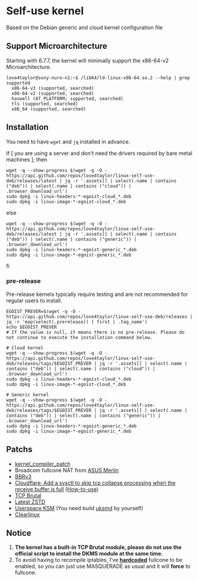 # Self-use kernel

Based on the Debian generic and cloud kernel configuration file

## Support Microarchitecture

Starting with 6.7.7, the kernel will minimally support the x86-64-v2 Microarchitecture.

```
love4taylor@sony-nuro-n1:~$ /lib64/ld-linux-x86-64.so.2 --help | grep supported
  x86-64-v3 (supported, searched)
  x86-64-v2 (supported, searched)
  haswell (AT_PLATFORM; supported, searched)
  tls (supported, searched)
  x86_64 (supported, searched)
```

## Installation

You need to have `wget` and `jq` installed in advance.

If [ you are using a server and don't need the drivers required by bare metal machines ]; then

```
wget -q --show-progress $(wget -q -O - https://api.github.com/repos/love4taylor/linux-self-use-deb/releases/latest | jq -r '.assets[] | select(.name | contains ("deb")) | select(.name | contains ("cloud")) | .browser_download_url')
sudo dpkg -i linux-headers-*-egoist-cloud_*.deb
sudo dpkg -i linux-image-*-egoist-cloud_*.deb
```

else

```
wget -q --show-progress $(wget -q -O - https://api.github.com/repos/love4taylor/linux-self-use-deb/releases/latest | jq -r '.assets[] | select(.name | contains ("deb")) | select(.name | contains ("generic")) | .browser_download_url')
sudo dpkg -i linux-headers-*-egoist-generic_*.deb
sudo dpkg -i linux-image-*-egoist-generic_*.deb
```

fi

### pre-release

Pre-release kernels typically require testing and are not recommended for regular users to install.

```
EGOIST_PREVER=$(wget -q -O - https://api.github.com/repos/love4taylor/linux-self-use-deb/releases | jq -r 'map(select(.prerelease)) | first | .tag_name')
echo $EGOIST_PREVER
# If the value is null, it means there is no pre-release. Please do not continue to execute the installation command below.

# Cloud kernel
wget -q --show-progress $(wget -q -O - https://api.github.com/repos/love4taylor/linux-self-use-deb/releases/tags/$EGOIST_PREVER | jq -r '.assets[] | select(.name | contains ("deb")) | select(.name | contains ("cloud")) | .browser_download_url')
sudo dpkg -i linux-headers-*-egoist-cloud_*.deb
sudo dpkg -i linux-image-*-egoist-cloud_*.deb

# Generic kernel
wget -q --show-progress $(wget -q -O - https://api.github.com/repos/love4taylor/linux-self-use-deb/releases/tags/$EGOIST_PREVER | jq -r '.assets[] | select(.name | contains ("deb")) | select(.name | contains ("generic")) | .browser_download_url')
sudo dpkg -i linux-headers-*-egoist-generic_*.deb
sudo dpkg -i linux-image-*-egoist-generic_*.deb
```

## Patchs

- [kernel_compiler_patch](https://github.com/graysky2/kernel_compiler_patch)
- Broadcom fullcone NAT from [ASUS Merlin](https://github.com/RMerl/asuswrt-merlin.ng)
- [BBRv3](https://gitlab.com/xanmod/linux-patches/-/tree/master/linux-6.8.y-xanmod/net/tcp/bbr3?ref_type=heads)
- [Cloudflare: Add a sysctl to skip tcp collapse processing when the receive  buffer is full](https://gitlab.com/xanmod/linux-patches/-/blob/master/linux-6.8.y-xanmod/net/tcp/cloudflare/0001-tcp-Add-a-sysctl-to-skip-tcp-collapse-processing-whe.patch?ref_type=heads) ([How-to-use](https://blog.cloudflare.com/optimizing-tcp-for-high-throughput-and-low-latency/))
- [TCP Brutal](https://github.com/love4taylor/linux-self-use-deb/blob/master/patches/others/0001-net-tcp_brutal-make-it-as-a-built-in-kernel-module.patch)
- [Latest ZSTD](https://github.com/CachyOS/kernel-patches/blob/master/6.8/0008-zstd.patch)
- [Userspace KSM](https://github.com/CachyOS/kernel-patches/blob/master/6.8/0007-ksm.patch) (You need build [uksmd](https://codeberg.org/pf-kernel/uksmd) by yourself)
- [Clearlinux](https://github.com/clearlinux-pkgs/linux)

## Notice

1. **The kernel has a built-in TCP Brutal module, please do not use the official script to install the DKMS module at the same time.**
2. To avoid having to recompile iptables, I've [**hardcoded**](https://github.com/love4taylor/linux-self-use-deb/blob/1584f29602cb48ba1045ab0084fe205baf20ce2b/patches/others/0001-netfilter-nat-add-brcm-fullcone-support-from-ASUS.patch#L245-L250) fullcone to be enabled, so you can just use MASQUERADE as usual and it will **force** to fullcone.
